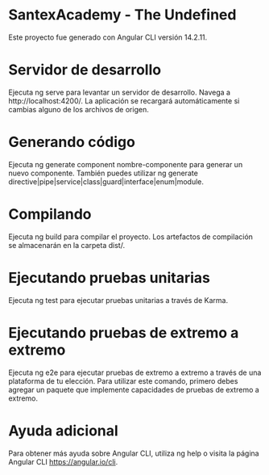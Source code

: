 # SantexAcademy - The Undefined
Este proyecto fue generado con Angular CLI versión 14.2.11.

# Servidor de desarrollo
Ejecuta ng serve para levantar un servidor de desarrollo. Navega a http://localhost:4200/. La aplicación se recargará automáticamente si cambias alguno de los archivos de origen.

# Generando código
Ejecuta ng generate component nombre-componente para generar un nuevo componente. También puedes utilizar ng generate directive|pipe|service|class|guard|interface|enum|module.

# Compilando
Ejecuta ng build para compilar el proyecto. Los artefactos de compilación se almacenarán en la carpeta dist/.

# Ejecutando pruebas unitarias
Ejecuta ng test para ejecutar pruebas unitarias a través de Karma.

# Ejecutando pruebas de extremo a extremo
Ejecuta ng e2e para ejecutar pruebas de extremo a extremo a través de una plataforma de tu elección. Para utilizar este comando, primero debes agregar un paquete que implemente capacidades de pruebas de extremo a extremo.

# Ayuda adicional
Para obtener más ayuda sobre Angular CLI, utiliza ng help o visita la página Angular CLI https://angular.io/cli.
